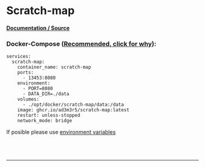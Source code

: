 # **Scratch-map**

#### [Documentation / Source](https://github.com/ad3m3r5/scratch-map)

### Docker-Compose ([Recommended, click for why](https://docs.docker.com/compose/intro/features-uses/)):

```
services:
  scratch-map:
    container_name: scratch-map
    ports:
      - 13453:8080
    environment:
      - PORT=8080
      - DATA_DIR=./data
    volumes:
      - ./opt/docker/scratch-map/data:/data
    image: ghcr.io/ad3m3r5/scratch-map:latest
    restart: unless-stopped
    network_mode: bridge
```

If posible please use [environment variables](https://docs.docker.com/compose/environment-variables/set-environment-variables/)
<br><br><br><br>

---